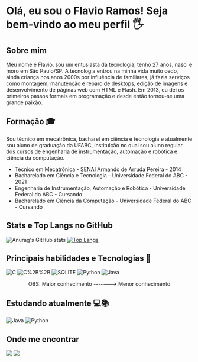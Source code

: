 # Olá, eu sou o Flavio Ramos! Seja bem-vindo ao meu perfil 🖐️

## Sobre mim
Meu nome é Flavio, sou um entusiasta da tecnologia, tenho 27 anos, nasci e moro em São Paulo/SP. A tecnologia entrou na minha vida muito cedo, ainda criança nos anos 2000s por influência de familiares, 
já fazia serviços como montagem, manutenção e reparo de desktops, edição de imagens e desenvolvimento de páginas web com HTML e Flash. Em 2013, eu dei os primeiros passos formais em programação e desde então tornou-se uma grande paixão.

## Formação 🎓
Sou técnico em mecatrônica, bacharel em ciência e tecnologia e atualmente sou aluno de graduação da UFABC, instituição no qual sou aluno regular dos cursos de engenharia de instrumentação, automação e robótica e 
ciência da computação.

* Técnico em Mecatrônica - SENAI Armando de Arruda Pereira - 2014
* Bacharelado em Ciência e Tecnologia - Universidade Federal do ABC - 2021
* Engenharia de Instrumentação, Automação e Robótica - Universidade Federal do ABC - Cursando
* Bacharelado em Ciência da Computação - Universidade Federal do ABC - Cursando

## Stats e Top Langs no  GitHub
![Anurag's GitHub stats](https://github-readme-stats-sigma-five.vercel.app/api?username=flaviosrms&show_icons=true&theme=dark) 
[![Top Langs](https://github-readme-stats-sigma-five.vercel.app/api/top-langs/?username=flaviosrms&layout=compact)](https://github.com/flaviosrms/github-readme-stats)

## Principais habilidades e Tecnologias 🚀
![C](https://img.shields.io/badge/C-00599C?style=for-the-badge&logo=c&logoColor=white)
![C%2B%2B](https://img.shields.io/badge/C%2B%2B-00599C?style=for-the-badge&logo=c%2B%2B&logoColor=white)
![SQLITE](https://img.shields.io/badge/SQLite-07405E?style=for-the-badge&logo=sqlite&logoColor=white)
![Python](https://img.shields.io/badge/Python-14354C?style=for-the-badge&logo=python&logoColor=white )
![Java](https://img.shields.io/badge/Java-ED8B00?style=for-the-badge&logo=java&logoColor=white)
<p align="center"> OBS: Maior conhecimento -------> Menor conhecimento </p>

## Estudando atualmente 💻📚
![Java](https://img.shields.io/badge/Java-ED8B00?style=for-the-badge&logo=java&logoColor=white)
![Python](https://img.shields.io/badge/Python-14354C?style=for-the-badge&logo=python&logoColor=white )

## Onde me encontrar
[<img src="https://img.shields.io/badge/Gmail-D14836?style=for-the-badge&logo=gmail&logoColor=white" />](mailto:flaviosrms@gmail.com) 
[<img src="https://img.shields.io/badge/linkedin-%230077B5.svg?&style=for-the-badge&logo=linkedin&logoColor=white" />](https://www.linkedin.com/in/flavio-santos-ramos/)

